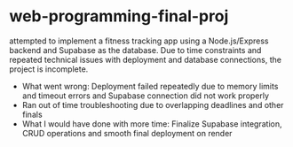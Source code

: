 # web-programming-final-proj
 attempted to implement a fitness tracking app using a Node.js/Express backend and Supabase as the database. Due to time constraints and repeated technical issues with deployment and database connections, the project is incomplete.
- What went wrong: Deployment failed repeatedly due to memory limits and timeout errors and Supabase connection did not work properly
- Ran out of time troubleshooting due to overlapping deadlines and other finals
- What I would have done with more time: Finalize Supabase integration, CRUD operations and smooth final deployment on render
